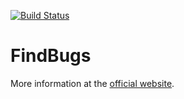 [![Build Status](https://travis-ci.org/Monits/findbugs.svg?branch=master)](https://travis-ci.org/Monits/findbugs)

# FindBugs

More information at the [official website](http://findbugs.sourceforge.net).

